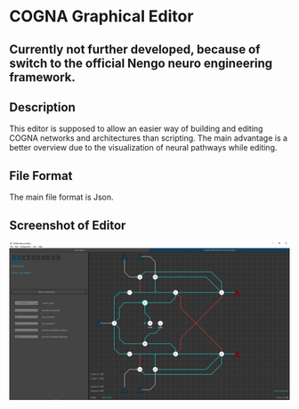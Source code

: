 # COGNA Graphical Editor

## Currently not further developed, because of switch to the official Nengo neuro engineering framework.

## Description
This editor is supposed to allow an easier way of building and editing COGNA networks and architectures than scripting. The main advantage is a better overview due to the visualization of neural pathways while editing.

## File Format
The main file format is Json.

## Screenshot of Editor
![Example Screenshot Dark Mode](https://github.com/Cycrus/COGNA_Editor/blob/main/planning/editor_example_image.PNG)
